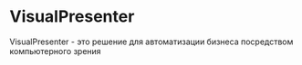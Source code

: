 # VisualPresenter
VisualPresenter - это решение для автоматизации бизнеса посредством компьютерного зрения
